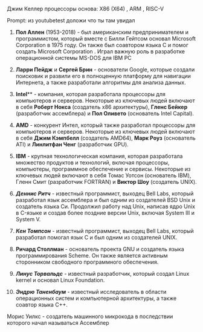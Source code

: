 Джим Келлер
 процессоры основа: X86 (X64) , ARM , RISC-V

Prompt: из youtubetest доложи что ты там увидал



1. ﻿**Пол Аллен** (1953-2018) - был американским предпринимателем и программистом, который вместе с Билли Гейтсом основал Microsoft Corporation в 1975 году. Он также был соавтором языка C и помог создать Microsoft Corporation . Играл важную роль в разработке операционной системы MS-DOS для IBM PC

3. **Ларри Пейдж** и **Сергей Брин** - основатели Google, которые создали поисковик и развили его в полноценную платформу для навигации Интернета, а также разработали алгоритмы для анализа данных.

4. **Intel**** - компания, которая разработала процессоры для компьютеров и серверов. Некоторые из ключевых людей включают в себя **Роберт Нокса** (создатель x86 архитектуры), **Гленс Бейкер** (разработчик ассемблера) и **Пол Оливето** (основатель Intel Capital).

5. **AMD** - конкурент Интел, который также разработал процессоры для компьютеров и серверов. Некоторые из ключевых людей включают в себя **Джим Кэмпбелл** (создатель AMD64), **Марк Роуз** (основатель ATI) и **Линлитфан Ченг** (разработчик GPU).

6. **IBM** - крупная технологическая компания, которая разработала множество продуктов и технологий, включая процессоры, компьютеры, программное обеспечение и сервисы. Некоторые из ключевых людей включают в себя Томас Уотсон (основатель IBM), Гленн Смит (разработчик FORTRAN) и **Виктор Шоу** (создатель UNIX).

7. ***Деннис Ритч*** - известный программист, выходец Bell Labs, который разработал язык ассемблера и был одним из создателей BSD Unix и создатель языка Си. Продолжил работу над Unix, написав ядро Unix в C-языке и создав более поздние версии Unix, включая System III и System V.

9. ***Кен Томпсон*** - известный программист, выходец Bell Labs, который разработал помогал язык С и был одним из создателей UNIX.

10. **Ричард Столлман** - основатель проекта GNU и создатель языка программирования Scheme. Он также является активным сторонником свободного программного обеспечения.

11. ***Линус Торвальдс*** - известный разработчик, который создал Linux kernel и основал Linux Foundation.

12. ***Эндрю Таненбаум*** - известный исследователь в области операционных систем и компьютерной архитектуры, а также соавтор языка C++.

Морис Уилкс - создатель машинного микрокода в последствии которого начал называться Ассемблер

  